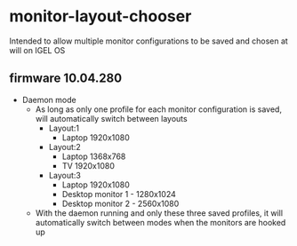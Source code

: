 # monitor-layout-chooser
Intended to allow multiple monitor configurations to be saved and chosen at will on IGEL OS
## firmware 10.04.280
* Daemon mode
  * As long as only one profile for each monitor configuration is saved, will automatically switch between layouts
    * Layout:1
      * Laptop 1920x1080
    * Layout:2
      * Laptop 1368x768
      * TV 1920x1080
    * Layout:3
      * Laptop 1920x1080
      * Desktop monitor 1 - 1280x1024
      * Desktop monitor 2 - 2560x1080
  * With the daemon running and only these three saved profiles, it will automatically switch between modes when the monitors are hooked up
  
  
